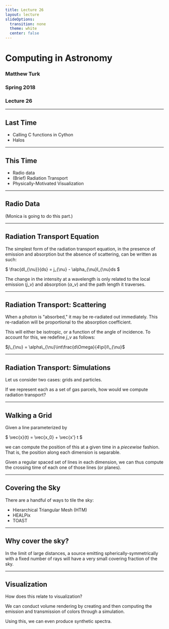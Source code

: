 ```yaml
---
title: Lecture 26
layout: lecture
slideOptions:
  transition: none
  theme: white
  center: false
---
```


# Computing in Astronomy<!-- .element: class="centered" -->
### Matthew Turk<!-- .element: class="righted" -->
### Spring 2018<!-- .element: class="righted" -->
### Lecture 26 <!-- .element: class="righted" -->

---

## Last Time

 * Calling C functions in Cython
 * Halos

---

## This Time

 * Radio data
 * (Brief) Radiation Transport
 * Physically-Motivated Visualization

---

## Radio Data

(Monica is going to do this part.)

---

## Radiation Transport Equation

The simplest form of the radiation transport equation, in the presence of
emission and absorption but the absence of scattering, can be written as such:

$ \frac{dI\_{\nu}}{ds} = j\_{\nu} - \alpha\_{\nu}I\_{\nu}ds $

The change in the intensity at a wavelength is only related to the local
emission ($j\_{\nu}$) and absorption ($\alpha\_{\nu}$) and the path length it
traverses.

---

## Radiation Transport: Scattering

When a photon is "absorbed," it may be re-radiated out immediately.  This
re-radiation will be proportional to the absorption coefficient.

This will either be isotropic, or a function of the angle of incidence.  To
account for this, we redefine $j\_{\nu}$ as follows:

$j\_{\nu} = \alpha\_{\nu}\int\frac{d\Omega}{4\pi}I\_{\nu}$

---

## Radiation Transport: Simulations

Let us consider two cases: grids and particles.

If we represent each as a set of gas parcels, how would we compute radiation
transport?

---

## Walking a Grid

Given a line parameterized by

$ \vec{x}(t) = \vec{x\_0} + \vec{x'} t $

we can compute the position of this at a given time in a _piecewise_ fashion.
That is, the position along each dimension is separable.

Given a regular spaced set of lines in each dimension, we can thus compute the
crossing time of each one of those lines (or planes).

---

## Covering the Sky

There are a handful of ways to tile the sky:

 * Hierarchical Triangular Mesh (HTM)
 * HEALPix
 * TOAST

---

## Why cover the sky?

In the limit of large distances, a source emitting spherically-symmetrically
with a fixed number of rays will have a very small covering fraction of the
sky.

---

## Visualization

How does this relate to visualization?

We can conduct volume rendering by creating and then computing the emission and
transmission of colors through a simulation.

Using this, we can even produce synthetic spectra.
